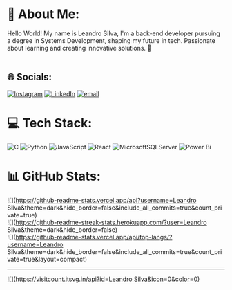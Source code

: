 # 💫 About Me:
Hello World! My name is Leandro Silva, I'm a back-end developer pursuing a degree in Systems Development, shaping my future in tech. Passionate about learning and creating innovative solutions. 🚀<br><br>


## 🌐 Socials:
[![Instagram](https://img.shields.io/badge/Instagram-%23E4405F.svg?logo=Instagram&logoColor=white)](https://instagram.com/leandro_set) [![LinkedIn](https://img.shields.io/badge/LinkedIn-%230077B5.svg?logo=linkedin&logoColor=white)](https://linkedin.com/in/www.linkedin.com/in/leandrosilva93) [![email](https://img.shields.io/badge/Email-D14836?logo=gmail&logoColor=white)](mailto:lasmg93@outlook.com) 

# 💻 Tech Stack:
![C](https://img.shields.io/badge/c-%2300599C.svg?style=for-the-badge&logo=c&logoColor=white) ![Python](https://img.shields.io/badge/python-3670A0?style=for-the-badge&logo=python&logoColor=ffdd54) ![JavaScript](https://img.shields.io/badge/javascript-%23323330.svg?style=for-the-badge&logo=javascript&logoColor=%23F7DF1E) ![React](https://img.shields.io/badge/react-%2320232a.svg?style=for-the-badge&logo=react&logoColor=%2361DAFB) ![MicrosoftSQLServer](https://img.shields.io/badge/Microsoft%20SQL%20Server-CC2927?style=for-the-badge&logo=microsoft%20sql%20server&logoColor=white) ![Power Bi](https://img.shields.io/badge/power_bi-F2C811?style=for-the-badge&logo=powerbi&logoColor=black)
# 📊 GitHub Stats:
![](https://github-readme-stats.vercel.app/api?username=Leandro Silva&theme=dark&hide_border=false&include_all_commits=true&count_private=true)<br/>
![](https://github-readme-streak-stats.herokuapp.com/?user=Leandro Silva&theme=dark&hide_border=false)<br/>
![](https://github-readme-stats.vercel.app/api/top-langs/?username=Leandro Silva&theme=dark&hide_border=false&include_all_commits=true&count_private=true&layout=compact)

---
[![](https://visitcount.itsvg.in/api?id=Leandro Silva&icon=0&color=0)](https://visitcount.itsvg.in)

<!-- Proudly created with GPRM ( https://gprm.itsvg.in ) -->